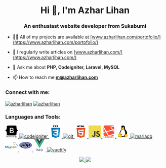 <h1 align="center">Hi 👋, I'm Azhar Lihan</h1>
<h3 align="center">An enthusiast website developer from Sukabumi</h3>

- 👨‍💻 All of my projects are available at [www.azharlihan.com/portofolio/](https://www.azharlihan.com/portofolio/)

- 📝 I regularly write articles on [www.azharlihan.com/](https://www.azharlihan.com/)

- 💬 Ask me about **PHP, Codeigniter, Laravel, MySQL**

- 📫 How to reach me **m@azharlihan.com**

<h3 align="left">Connect with me:</h3>
<p align="left">
<a href="https://linkedin.com/in/azharlihan" target="blank"><img align="center" src="https://raw.githubusercontent.com/rahuldkjain/github-profile-readme-generator/master/src/images/icons/Social/linked-in-alt.svg" alt="azharlihan" height="30" width="40" /></a>
<a href="https://instagram.com/azharlihan" target="blank"><img align="center" src="https://raw.githubusercontent.com/rahuldkjain/github-profile-readme-generator/master/src/images/icons/Social/instagram.svg" alt="azharlihan" height="30" width="40" /></a>
</p>

<h3 align="left">Languages and Tools:</h3>
<p align="left"> <a href="https://getbootstrap.com" target="_blank"> <img src="https://raw.githubusercontent.com/devicons/devicon/master/icons/bootstrap/bootstrap-plain-wordmark.svg" alt="bootstrap" width="40" height="40"/> </a> <a href="https://codeigniter.com" target="_blank"> <img src="https://cdn.worldvectorlogo.com/logos/codeigniter.svg" alt="codeigniter" width="40" height="40"/> </a> <a href="https://www.w3schools.com/css/" target="_blank"> <img src="https://raw.githubusercontent.com/devicons/devicon/master/icons/css3/css3-original-wordmark.svg" alt="css3" width="40" height="40"/> </a> <a href="https://git-scm.com/" target="_blank"> <img src="https://www.vectorlogo.zone/logos/git-scm/git-scm-icon.svg" alt="git" width="40" height="40"/> </a> <a href="https://www.w3.org/html/" target="_blank"> <img src="https://raw.githubusercontent.com/devicons/devicon/master/icons/html5/html5-original-wordmark.svg" alt="html5" width="40" height="40"/> </a> <a href="https://developer.mozilla.org/en-US/docs/Web/JavaScript" target="_blank"> <img src="https://raw.githubusercontent.com/devicons/devicon/master/icons/javascript/javascript-original.svg" alt="javascript" width="40" height="40"/> </a> <a href="https://laravel.com/" target="_blank"> <img src="https://raw.githubusercontent.com/devicons/devicon/master/icons/laravel/laravel-plain-wordmark.svg" alt="laravel" width="40" height="40"/> </a> <a href="https://www.linux.org/" target="_blank"> <img src="https://raw.githubusercontent.com/devicons/devicon/master/icons/linux/linux-original.svg" alt="linux" width="40" height="40"/> </a> <a href="https://mariadb.org/" target="_blank"> <img src="https://www.vectorlogo.zone/logos/mariadb/mariadb-icon.svg" alt="mariadb" width="40" height="40"/> </a> <a href="https://www.mysql.com/" target="_blank"> <img src="https://raw.githubusercontent.com/devicons/devicon/master/icons/mysql/mysql-original-wordmark.svg" alt="mysql" width="40" height="40"/> </a> <a href="https://www.php.net" target="_blank"> <img src="https://raw.githubusercontent.com/devicons/devicon/master/icons/php/php-original.svg" alt="php" width="40" height="40"/> </a> <a href="https://vuejs.org/" target="_blank"> <img src="https://raw.githubusercontent.com/devicons/devicon/master/icons/vuejs/vuejs-original-wordmark.svg" alt="vuejs" width="40" height="40"/> </a> <a href="https://vuetifyjs.com/en/" target="_blank"> <img src="https://bestofjs.org/logos/vuetify.svg" alt="vuetify" width="40" height="40"/> </a> </p>

<p align="center">
  <a href="https://github-readme-stats.azharlihan.com/api?username=azharlihan&show_icons=true&show=prs_merged&hide=stars&theme=vue">
    <picture height="200">
      <source
        srcset="https://github-readme-stats.azharlihan.com/api?username=azharlihan&show_icons=true&show=prs_merged&hide=stars&theme=catppuccin_mocha"
        media="(prefers-color-scheme: dark)"
      />
      <source
        srcset="https://github-readme-stats.azharlihan.com/api?username=azharlihan&show_icons=true&show=prs_merged&hide=stars&theme=vue"
        media="(prefers-color-scheme: light), (prefers-color-scheme: no-preference)"
      />
      <img height="200" src="https://github-readme-stats.azharlihan.com/api?username=azharlihan&show_icons=true&show=prs_merged&hide=stars&theme=vue" />
    </picture>
  </a>
  <a href="https://github-readme-stats.azharlihan.com/api/top-langs?username=azharlihan&show_icons=true&locale=en&layout=donut&theme=vue">
    <picture height="200">
      <source
        srcset="https://github-readme-stats.azharlihan.com/api/top-langs?username=azharlihan&show_icons=true&locale=en&layout=donut&theme=catppuccin_mocha"
        media="(prefers-color-scheme: dark)"
      />
      <source
          srcset="https://github-readme-stats.azharlihan.com/api/top-langs?username=azharlihan&show_icons=true&locale=en&layout=donut&theme=vue"
          media="(prefers-color-scheme: light), (prefers-color-scheme: no-preference)"
      />
      <img height="200" src="https://github-readme-stats.azharlihan.com/api/top-langs?username=azharlihan&show_icons=true&locale=en&layout=donut&theme=vue" />
    </picture>
  </a>
</p>
